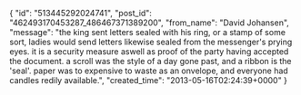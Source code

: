  {
   "id": "513445292024741",
   "post_id": "462493170453287_486467371389200",
   "from_name": "David Johansen",
   "message": "the king sent letters sealed with his ring, or a stamp of some sort, ladies would send letters likewise sealed from the messenger's prying eyes. it is a security measure aswell as proof of the party having accepted the document. a scroll was the style of a day gone past, and a ribbon is the 'seal'. paper was to expensive to waste as an onvelope, and everyone had candles redily available.",
   "created_time": "2013-05-16T02:24:39+0000"
 }
